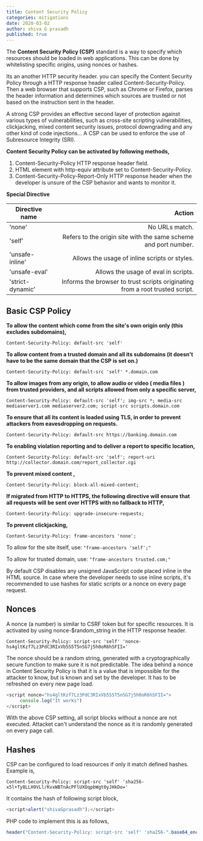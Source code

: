 ```yaml
---
title: Content Security Policy
categories: mitigations
date: 2020-03-02
author: shiva G prasadh
published: true
---
```


The **Content Security Policy (CSP)** standard is a way to specify which resources should be loaded in web applications. This can be done by whitelisting specific origins, using nonces or hashes. 

Its an another HTTP security header. you can specify the Content Security Policy through a HTTP response header called Content-Security-Policy. Then a web browser that supports CSP, such as Chrome or Firefox, parses the header information and determines which sources are trusted or not based on the instruction sent in the header.

A strong CSP provides an effective second layer of protection against various types of vulnerabilities, such as cross-site scripting vulnerabilities, clickjacking, mixed content security issues, protocol downgrading and any other kind of code injections... A CSP can be used to enforce the use of Subresource Integrity (SRI).


**Content Security Policy can be activated by following methods,**

1. Content-Security-Policy HTTP response header field.
2. <meta> HTML element with http-equiv attribute set to Content-Security-Policy. 
3. Content-Security-Policy-Report-Only HTTP response header when the developer is unsure of the CSP behavior and wants to monitor it.


**Special Directive** 

| Directive name | Action |
|----------------|--------:|
| 'none' | No URLs match.|
| 'self' | Refers to the origin site with the same scheme and port number.|
| 'unsafe-inline' | Allows the usage of inline scripts or styles.|
| 'unsafe-eval' | Allows the usage of eval in scripts.|
| 'strict-dynamic' | Informs the browser to trust scripts originating from a root trusted script.|


## [](#header-4)Basic CSP Policy

**To allow the content which come from the site's own origin only (this excludes subdomains),**

```
Content-Security-Policy: default-src 'self'
```

**To allow content from a trusted domain and all its subdomains (it doesn't have to be the same domain that the CSP is set on.)**

```
Content-Security-Policy: default-src 'self' *.domain.com
```

**To allow images from any origin, to allow audio or video ( media files ) from trusted providers, and all scripts allowed from only a specific server,**

```
Content-Security-Policy: default-src 'self'; img-src *; media-src mediaserver1.com mediaserver2.com; script-src scripts.domain.com
```

**To ensure that all its content is loaded using TLS, in order to prevent attackers from eavesdropping on requests.**

```
Content-Security-Policy: default-src https://banking.domain.com
```

**To enabling violation reporting and to deliver a report to specific location,**

```
Content-Security-Policy: default-src 'self'; report-uri http://collector.domain.com/report_collector.cgi
```

**To prevent mixed content ,**

```
Content-Security-Policy: block-all-mixed-content;
```

**If migrated from HTTP to HTTPS, the following directive will ensure that all requests will be sent over HTTPS with no fallback to HTTP,**

```
Content-Security-Policy: upgrade-insecure-requests;
```

**To prevent clickjacking,** 

```
Content-Security-Policy: frame-ancestors 'none';
```

To allow for the site itself, use: `"frame-ancestors 'self';"`

To allow for trusted domain, use: `"frame-ancestors trusted.com;"`


By default CSP disables any unsigned JavaScript code placed inline in the HTML source. In case where the developer needs to use inline scripts, it's recommended to use hashes for static scripts or a nonce on every page request.

## [](#header-4)Nonces

A nonce (a number) is similar to CSRF token but for specific resources. It is activated by using nonce-$random_string in the HTTP response header. 

```
Content-Security-Policy: script-src 'self' 'nonce-hs4gltKzf7Lz3PdC3RIxVb5S5T5nSG7j5h0oR6hSFII='
```

The nonce should be a random string, generated with a cryptographically secure function to make sure it is not predictable. The idea behind a nonce in Content Security Policy is that it is a value that is impossible for the attacker to know, but is known and set by the developer. It has to be refreshed on every new page load. 

```js
<script nonce="hs4gltKzf7Lz3PdC3RIxVb5S5T5nSG7j5h0oR6hSFII=">
     console.log("It works")
</script>
```
With the above CSP setting, all script blocks without a nonce are not executed. Attacket can't understand the nonce as it is randomly generated on every page call.


## [](#header-4)Hashes

CSP can be configured to load resources if only it match defined hashes. Example is, 

```
Content-Security-Policy: script-src 'self' 'sha256-x5l+Ty8LLH9VLl/KvxWBTnAcPFlUXOqpbWgt0yJHkDo='
```

It contains the hash of following script block,

```js
<script>alert("shivaGprasadh");</script>
```

PHP code to implement this is as follows,

```js
header("Content-Security-Policy: script-src 'self' 'sha256-".base64_encode(hash('sha256', 'alert("shivaGprasadh");', true))."'");
```
